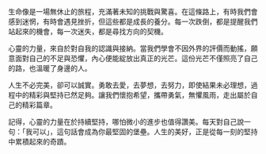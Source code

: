 生命像是一場無休止的旅程，充滿著未知的挑戰與驚喜。在這條路上，有時我們會感到迷惘，有時會遇見挫折，但這些都是成長的養分。每一次跌倒，都是提醒我們站起來的機會，每一次迷失，都是尋找方向的契機。

心靈的力量，來自於對自我的認識與接納。當我們學會不因外界的評價而動搖，願意面對自己的不足與恐懼，內心便能綻放出真正的光芒。這份光芒不僅照亮了自己的路，也溫暖了身邊的人。

人生不必完美，卻可以誠實。勇敢去愛，去夢想，去努力，即使結果未必理想，過程中的精彩與堅持已然足夠。讓我們懷抱希望，攜帶勇氣，無懼風雨，走出屬於自己的精彩篇章。

記得，心靈的力量在於持續堅持，哪怕微小的進步也值得讚美。每天對自己說一句：「我可以」，這句話會成為你最堅固的堡壘。人生的美好，正是從每一刻的堅持中累積起來的奇蹟。